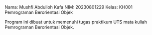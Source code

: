 Nama: Mushfi Abdulloh Kafa
NIM: 20230801229
Kelas: KH001 Pemrograman Berorientasi Objek

Program ini dibuat untuk memenuhi tugas praktikum UTS mata kuliah Pemrograman Berorientasi Objek.
